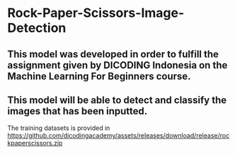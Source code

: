 # Rock-Paper-Scissors-Image-Detection
This model was developed in order to fulfill the assignment given by DICODING Indonesia on the Machine Learning For Beginners course.
---------------------
This model will be able to detect and classify the images that has been inputted.
---------------------
The training datasets is provided in https://github.com/dicodingacademy/assets/releases/download/release/rockpaperscissors.zip

